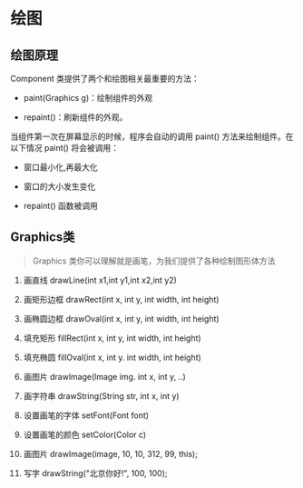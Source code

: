 # 绘图

## 绘图原理

Component 类提供了两个和绘图相关最重要的方法：

- paint(Graphics g)：绘制组件的外观

- repaint()：刷新组件的外观。

当组件第一次在屏幕显示的时候，程序会自动的调用 paint() 方法来绘制组件。在以下情况 paint() 将会被调用：

- 窗口最小化,再最大化

- 窗口的大小发生变化
- repaint() 函数被调用

## Graphics类

> Graphics 类你可以理解就是画笔，为我们提供了各种绘制图形体方法

1. 画直线 drawLine(int x1,int y1,int x2,int y2)

2. 画矩形边框 drawRect(int x, int y, int width, int height)

3. 画椭圆边框 drawOval(int x, int y, int width, int height)

4. 填充矩形 fillRect(int x, int y, int width, int height)
5. 填充椭圆 fillOval(int x, int y. int width, int height)
6. 画图片 drawlmage(lmage img. int x, int y, ..)
7. 画字符串 drawString(String str, int x, int y)
8. 设置画笔的字体 setFont(Font font)
9. 设置画笔的颜色 setColor(Color c)
10. 画图片 drawImage(image, 10, 10, 312, 99, this);
11. 写字 drawString("北京你好!", 100, 100);